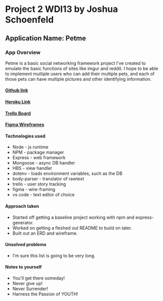 # Project 2 WDI13 by Joshua Schoenfeld

## Application Name: Petme

### App Overview

Petme is a basic social networking framework project I've created to emulate the basic functions of sites like imgur and reddit.
I hope to be able to implement multiple users who can add their multiple pets, and each of those pets can have multiple pictures and other identifying information.

#### [Github link](https://github.com/Brocier/project2WDI13)

#### [Heroku Link](https://schoenfeld-project2-wdi13.herokuapp.com/)

#### [Trello Board](https://trello.com/b/l9vYTumX/wdi-project-2)

#### [Figma Wireframes](https://www.figma.com/file/SlvcWeb3e0szCOA9F2KoXX1F/WDI13-Project-2)

#### Technologies used

* Node - js runtime
* NPM - package manager
* Express - web framework
* Mongoose - async DB handler
* HBS - view handler
* dotenv - loads environment variables, such as the DB
* body-parser - translator of rawtext
* trello - user story tracking
* figma - wire-framing
* vs code - text editor of choice

#### Approach taken

* Started off getting a baseline project working with npm and express-generator.
* Worked on getting a fleshed out README to build on later.
* Built out an ERD and wireframe.

#### Unsolved problems

* I'm sure this list is going to be very long.

#### Notes to yourself

* You'll get there someday!
* Never give up!
* Never Surrender!
* Harness the Passion of YOUTH!